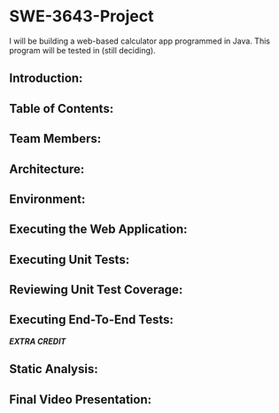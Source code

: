 # SWE-3643-Project

I will be building a web-based calculator app programmed in Java. This program will be tested in (still deciding).

## Introduction:

## Table of Contents:

## Team Members:

## Architecture:

## Environment:

## Executing the Web Application:

## Executing Unit Tests:

## Reviewing Unit Test Coverage:

## Executing End-To-End Tests:

***EXTRA CREDIT***
## Static Analysis:

## Final Video Presentation:
